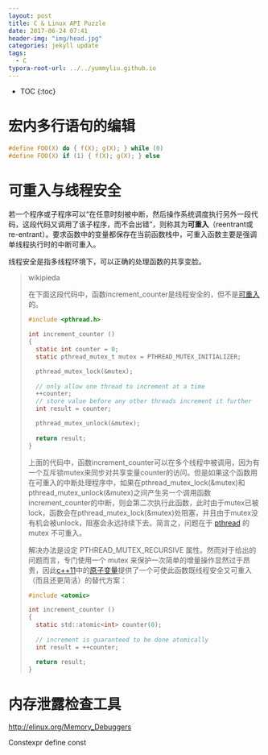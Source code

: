 ```yaml
---
layout: post
title: C & Linux API Puzzle
date: 2017-06-24 07:41
header-img: "img/head.jpg"
categories: jekyll update
tags:
  - C
typora-root-url: ../../yummyliu.github.io
---
```

* TOC
{:toc}
# 宏内多行语句的编辑

```c
#define FOO(X) do { f(X); g(X); } while (0)
#define FOO(X) if (1) { f(X); g(X); } else
```

# 可重入与线程安全

若一个程序或子程序可以“在任意时刻被中断，然后操作系统调度执行另外一段代码，这段代码又调用了该子程序，而不会出错”，则称其为**可重入**（reentrant或re-entrant）。要求函数中的变量都保存在当前函数栈中，可重入函数主要是强调单线程执行时的中断可重入。

线程安全是指多线程环境下，可以正确的处理函数的共享变脸。

> wikipieda
>
> 在下面这段代码中，函数increment_counter是线程安全的，但不是[可重入](https://zh.wikipedia.org/wiki/%E5%8F%AF%E9%87%8D%E5%85%A5)的。
>
> ```c
> #include <pthread.h>
> 
> int increment_counter ()
> {
> 	static int counter = 0;
> 	static pthread_mutex_t mutex = PTHREAD_MUTEX_INITIALIZER;
> 
> 	pthread_mutex_lock(&mutex);
> 	
> 	// only allow one thread to increment at a time
> 	++counter;
> 	// store value before any other threads increment it further
> 	int result = counter;	
> 
> 	pthread_mutex_unlock(&mutex);
> 	
> 	return result;
> }
> ```
>
> 上面的代码中，函数increment_counter可以在多个线程中被调用，因为有一个互斥锁mutex来同步对共享变量counter的访问。但是如果这个函数用在可重入的中断处理程序中，如果在pthread_mutex_lock(&mutex)和pthread_mutex_unlock(&mutex)之间产生另一个调用函数increment_counter的中断，则会第二次执行此函数，此时由于mutex已被lock，函数会在pthread_mutex_lock(&mutex)处阻塞，并且由于mutex没有机会被unlock，阻塞会永远持续下去。简言之，问题在于 [pthread](https://zh.wikipedia.org/wiki/Pthread) 的 mutex 不可重入。
>
> 解决办法是设定 PTHREAD_MUTEX_RECURSIVE 属性。然而对于给出的问题而言，专门使用一个 mutex 来保护一次简单的增量操作显然过于昂贵，因此[c++11](https://zh.wikipedia.org/wiki/C%2B%2B11)中的[原子变量](https://zh.wikipedia.org/w/index.php?title=Atomic_(C%2B%2B%E6%A0%87%E5%87%86%E5%BA%93)&action=edit&redlink=1)提供了一个可使此函数既线程安全又可重入（而且还更简洁）的替代方案：
>
> ```c
> #include <atomic>
> 
> int increment_counter ()
> {
> 	static std::atomic<int> counter(0);
> 	
> 	// increment is guaranteed to be done atomically
> 	int result = ++counter;
> 
> 	return result;
> }
> ```

# 内存泄露检查工具

http://elinux.org/Memory_Debuggers



Constexpr  define const